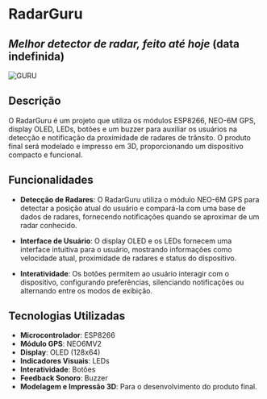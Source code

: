 # RadarGuru
## _Melhor detector de radar, feito até hoje_ (data indefinida)
![GURU](https://i.imgur.com/5sOp6yF.png)

## Descrição
O RadarGuru é um projeto que utiliza os módulos ESP8266, NEO-6M GPS, display OLED, LEDs, botões e um buzzer para auxiliar os usuários na detecção e notificação da proximidade de radares de trânsito. O produto final será modelado e impresso em 3D, proporcionando um dispositivo compacto e funcional.

## Funcionalidades

- **Detecção de Radares**: O RadarGuru utiliza o módulo NEO-6M GPS para detectar a posição atual do usuário e compará-la com uma base de dados de radares, fornecendo notificações quando se aproximar de um radar conhecido.

- **Interface de Usuário**: O display OLED e os LEDs fornecem uma interface intuitiva para o usuário, mostrando informações como velocidade atual, proximidade de radares e status do dispositivo.

- **Interatividade**: Os botões permitem ao usuário interagir com o dispositivo, configurando preferências, silenciando notificações ou alternando entre os modos de exibição.

## Tecnologias Utilizadas
-  **Microcontrolador**: ESP8266
-  **Módulo GPS**: NEO6MV2
-  **Display**: OLED (128x64)
-  **Indicadores Visuais**: LEDs
-  **Interatividade**: Botões
-  **Feedback Sonoro**: Buzzer
-  **Modelagem e Impressão 3D**: Para o desenvolvimento do produto final.

